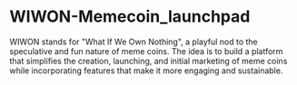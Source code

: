 # WIWON-Memecoin_launchpad
WIWON stands for "What If We Own Nothing", a playful nod to the speculative and fun nature of meme coins. The idea is to build a platform that simplifies the creation, launching, and initial marketing of meme coins while incorporating features that make it more engaging and sustainable.
